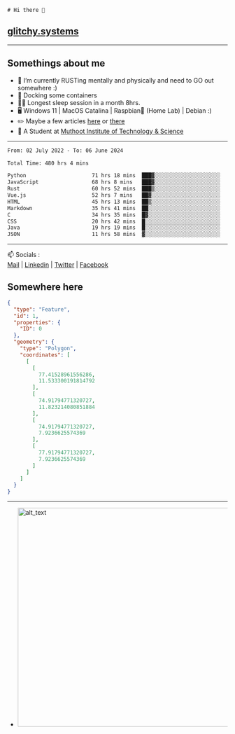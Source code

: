 ```
# Hi there 👋
```
## [glitchy.systems](https://glitchy.systems)
---

## Somethings about me



- 🌱 I’m currently RUSTing mentally and physically and need to GO out somewhere :)
- 🐋 Docking some containers
- 😶‍🌫️ Longest sleep session in a month 8hrs.
- 🖥️ Windows 11 | MacOS Catalina | Raspbian🥧 (Home Lab) | Debian :)
- ✏️ Maybe a few articles [here](https://medium.com/@advaithnarayanan8) or [there](https://medium.com/@advaithnarayanan8)
- 📑 A Student at [Muthoot Institute of Technology & Science](https://mgmits.ac.in/)



---

<!--START_SECTION:waka-->

```txt
From: 02 July 2022 - To: 06 June 2024

Total Time: 480 hrs 4 mins

Python                     71 hrs 18 mins  ███▓░░░░░░░░░░░░░░░░░░░░░   14.85 %
JavaScript                 68 hrs 8 mins   ███▓░░░░░░░░░░░░░░░░░░░░░   14.19 %
Rust                       60 hrs 52 mins  ███▒░░░░░░░░░░░░░░░░░░░░░   12.68 %
Vue.js                     52 hrs 7 mins   ██▓░░░░░░░░░░░░░░░░░░░░░░   10.86 %
HTML                       45 hrs 13 mins  ██▒░░░░░░░░░░░░░░░░░░░░░░   09.42 %
Markdown                   35 hrs 41 mins  ██░░░░░░░░░░░░░░░░░░░░░░░   07.43 %
C                          34 hrs 35 mins  █▓░░░░░░░░░░░░░░░░░░░░░░░   07.21 %
CSS                        20 hrs 42 mins  █░░░░░░░░░░░░░░░░░░░░░░░░   04.31 %
Java                       19 hrs 19 mins  █░░░░░░░░░░░░░░░░░░░░░░░░   04.02 %
JSON                       11 hrs 58 mins  ▓░░░░░░░░░░░░░░░░░░░░░░░░   02.49 %
```

<!--END_SECTION:waka-->

---

📫 Socials :<br>
[Mail](mailto:advaith@glitchy.systems) | [Linkedin](https://www.linkedin.com/in/advaith-narayanan-a72152214/) | [Twitter](https://twitter.com/advaithnarayan) | [Facebook](https://screenmessage.com/qinq)

## Somewhere here

```geojson
{
  "type": "Feature",
  "id": 1,
  "properties": {
    "ID": 0
  },
  "geometry": {
    "type": "Polygon",
    "coordinates": [
      [
        [
          77.41528961556286,
          11.533300191814792
        ],
        [
          74.91794771320727,
          11.823214080851884
        ],
        [
          74.91794771320727,
          7.9236625574369
        ],
        [
          77.91794771320727,
          7.9236625574369
        ]
      ]
    ]
  }
}
```


--- 
- [<img alt="alt_text" width="500px" src="https://valid.x86.fr/cache/banner/xv24bv-6.png" />](https://valid.x86.fr/xv24bv)


